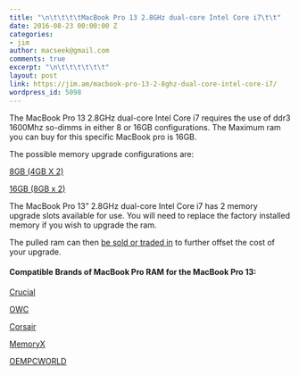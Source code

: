 ```yaml
---
title: "\n\t\t\t\tMacBook Pro 13 2.8GHz dual-core Intel Core i7\t\t"
date: 2016-08-23 00:00:00 Z
categories:
- jim
author: macseek@gmail.com
comments: true
excerpt: "\n\t\t\t\t\t\t"
layout: post
link: https://jim.am/macbook-pro-13-2-8ghz-dual-core-intel-core-i7/
wordpress_id: 5098
---
```


The MacBook Pro 13 2.8GHz dual-core Intel Core i7 requires the use of ddr3 1600Mhz so-dimms in either 8 or  16GB configurations. The Maximum ram you can buy for this specific MacBook pro is 16GB.




The possible memory upgrade configurations are:




[8GB (4GB X 2)](http://amzn.to/2aG3Hoc)




[16GB (8GB x 2) ](http://amzn.to/2aZ7cc2)




The MacBook Pro 13” 2.8GHz dual-core Intel Core i7 has 2 memory upgrade slots available for use. You will need to replace the factory installed memory if you wish to upgrade the ram.




The pulled ram can then [be sold or traded in](http://jim.am/2011/01/where-can-i-sell-old-ram/) to further offset the cost of your upgrade.




#### Compatible Brands of MacBook Pro RAM for the MacBook Pro 13:




[Crucial](http://amzn.to/2bccVIB)




[OWC](http://amzn.to/2bcd4fi)




[Corsair](http://amzn.to/2bccVsr)




[MemoryX](http://memoryx.net)




[OEMPCWORLD](http://oempcworld.com)


		
